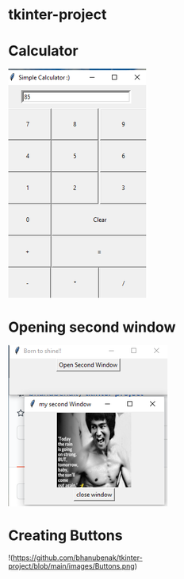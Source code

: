# tkinter-project

# Calculator
![Calculator](https://github.com/bhanubenak/tkinter-project/blob/main/images/Calculator.png)

# Opening second window
![Opening second window](https://github.com/bhanubenak/tkinter-project/blob/main/images/base.png)

# Creating Buttons
!(https://github.com/bhanubenak/tkinter-project/blob/main/images/Buttons.png)
